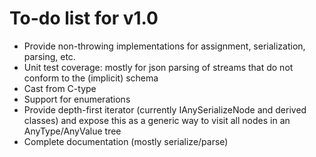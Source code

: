 # To-do list for v1.0

* Provide non-throwing implementations for assignment, serialization, parsing, etc.
* Unit test coverage: mostly for json parsing of streams that do not conform to the (implicit) schema
* Cast from C-type
* Support for enumerations
* Provide depth-first iterator (currently IAnySerializeNode<T> and derived classes) and expose this as a generic way to visit all nodes in an AnyType/AnyValue tree
* Complete documentation (mostly serialize/parse)
